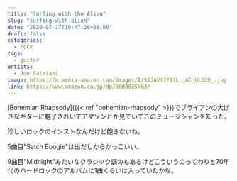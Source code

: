 ```yaml
---
title: "Surfing with the Alien"
slug: "surfing-with-alien"
date: "2020-07-17T10:47:38+09:00"
draft: false
categories:
  - rock
tags:
  - guitar
artists:
  - Joe Satriani
image: https://m.media-amazon.com/images/I/51JAVYJF93L._AC_UL320_.jpg
link: https://www.amazon.co.jp/dp/B000025N63/
---
```

[Bohemian Rhapsody]({{< ref "bohemian-rhapsody" >}})でブライアンの大げさなギターに魅了されいてアマゾンとか見ていてこのミュージシャンを知った。
<!--more-->
珍しいロックのインストなんだけど飽きないね。

5曲目"Satch Boogie"は出だしからかっこいい。

9曲目"Midnight"みたいなクラシック調のもあるけどこういうのってわりと70年代のハードロックのアルバムに1曲くらいは入っていたかな。
